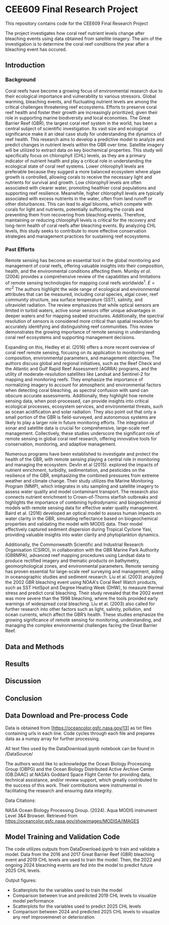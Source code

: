 # CEE609 Final Research Project
This repository contains code for the CEE609 Final Research Project
 
The project investigates how coral reef nutrient levels change after bleaching events using data obtained from satellite imagery. The aim of the investigation is to determine the coral reef conditions the year after a bleaching event has occured. 

## Introduction

### Background 
Coral reefs have become a growing focus of environmental research due to their ecological importance and vulnerability to various stressors. Global warming, bleaching events, and fluctuating nutrient levels are among the critical challenges threatening reef ecosystems. Efforts to preserve coral reef health and foster their growth are increasingly prioritized, given their role in supporting marine biodiversity and local economies. The Great Barrier Reef (GBR), the largest coral reef system in the world, has been a central subject of scientific investigation. Its vast size and ecological significance make it an ideal case study for understanding the dynamics of reef health. This research aims to develop a predictive model to analyze and predict changes in nutrient levels within the GBR over time. Satellite imagery will be utilized to extract data on key biochemical properties. This study will specifically focus on chlorophyll (CHL) levels, as they are a primary indicator of nutrient health and play a critical role in understanding the ecological state of coral reef systems. Lower chlorophyll levels are preferable because they suggest a more balanced ecosystem where algae growth is controlled, allowing corals to receive the necessary light and nutrients for survival and growth. Low chlorophyll levels are often associated with clearer water, promoting healthier coral populations and supporting reef resilience. Meanwhile, higher chlorophyll levels are typically associated with excess nutrients in the water, often from land runoff or other disturbances. This can lead to algal blooms, which compete with corals for light and nutrients, potentially suffocating the corals and preventing them from recovering from bleaching events. Therefore, maintaining or reducing chlorophyll levels is critical for the recovery and long-term health of coral reefs after bleaching events. By analyzing CHL levels, this study seeks to contribute to more effective conservation strategies and management practices for sustaining reef ecosystems.

### Past Efforts
Remote sensing has become an essential tool in the global monitoring and management of coral reefs, offering valuable insights into their composition, health, and the environmental conditions affecting them. Mumby *et al*. (2004) provides a comprehensive review of the capabilities and limitations of remote sensing technologies for mapping coral reefs worldwide$^1$. $E = mc^2$ The authors highlight the wide range of ecological and environmental attributes that can be measured, including coral species, algal cover, reef community structure, sea surface temperature (SST), salinity, and ultraviolet radiation. The review emphasizes that while optical sensors are limited in turbid waters, active sonar sensors offer unique advantages in deeper waters and for mapping seabed structures. Additionally, the spectral resolution of sensors is considered more critical than spatial resolution for accurately identifying and distinguishing reef communities. This review demonstrates the growing importance of remote sensing in understanding coral reef ecosystems and supporting management decisions.

Expanding on this, Hedley et al. (2016) offers a more recent overview of coral reef remote sensing, focusing on its application to monitoring reef composition, environmental parameters, and management objectives. The authors discuss global and regional initiatives, such as the Reef Check and the Atlantic and Gulf Rapid Reef Assessment (AGRRA) programs, and the utility of moderate-resolution satellites like Landsat and Sentinel-2 for mapping and monitoring reefs. They emphasize the importance of normalizing imagery to account for atmospheric and environmental factors when detecting coral bleaching, as spectral confusion with sand can obscure accurate assessments. Additionally, they highlight how remote sensing data, when post-processed, can provide insights into critical ecological processes, ecosystem services, and environmental threats, such as ocean acidification and solar radiation. They also point out that only a small portion of the GBR is field-surveyed, and autonomous systems are likely to play a larger role in future monitoring efforts. The integration of sonar and satellite data is crucial for comprehensive, large-scale reef management. Collectively, these studies underscore the significant role of remote sensing in global coral reef research, offering innovative tools for conservation, monitoring, and adaptive management.

Numerous programs have been established to investigate and protect the health of the GBR, with remote sensing playing a central role in monitoring and managing the ecosystem. Devlin et al (2015). explored the impacts of nutrient enrichment, turbidity, sedimentation, and pesticides on the resilience of the GBR, emphasizing the combined pressures from extreme weather and climate change. Their study utilizes the Marine Monitoring Program (MMP), which integrates in situ sampling and satellite imagery to assess water quality and model contaminant transport. The research also connects nutrient enrichment to Crown-of-Thorns starfish outbreaks and highlights the importance of combining hydrodynamic and biogeochemical models with remote sensing data for effective water quality management. Baird et al. (2016) developed an optical model to assess human impacts on water clarity in the GBR, simulating reflectance based on biogeochemical properties and validating the model with MODIS data. Their model effectively captured sediment dispersion during Tropical Cyclone Yasi, providing valuable insights into water clarity and phytoplankton dynamics.

Additionally, the Commonwealth Scientific and Industrial Research Organisation (CSIRO), in collaboration with the GBR Marine Park Authority (GBRMPA), advanced reef mapping procedures using Landsat data to produce rectified imagery and thematic products on bathymetry, geomorphological zones, and environmental parameters. Remote sensing has proven essential for large-scale reef surveying and management, aiding in oceanographic studies and sediment research. Liu et al. (2003) analyzed the 2002 GBR bleaching event using NOAA's Coral Reef Watch products, such as SST HotSpot and Degree Heating Week (DHW), to measure thermal stress and predict coral bleaching. Their study revealed that the 2002 event was more severe than the 1998 bleaching, where the tools provided early warnings of widespread coral bleaching. Liu et al. (2003) also called for further research into other factors such as light, salinity, pollution, and ocean currents, which affect the GBR’s health. These studies emphasize the growing significance of remote sensing for monitoring, understanding, and managing the complex environmental challenges facing the Great Barrier Reef.



## Data and Methods 



## Results

## Discussion


## Conclusion 









## Data Download and Pre-process Code
Data is obtained from [https://oceancolor.gsfc.nasa.gov/13] as txt files containing urls in each line. Code cycles through each file and prepares data as a numpy array for further processing. 

All text files used by the DataDownload.ipynb notebook can be found in /DataSource/

The authors would like to acknowledge the Ocean Biology Processing Group (OBPG) and the Ocean Biology Distributed Active Archive Center (OB.DAAC) at NASA’s Goddard Space Flight Center for providing data, technical assistance, and/or review support, which greatly contributed to the success of this work. Their contributions were instrumental in facilitating the research and ensuring data integrity.

Data Citations: 

NASA Ocean Biology Processing Group. (2024). Aqua MODIS instrument Level 3&4 Browser. Retrieved from https://oceancolor.gsfc.nasa.gov/showimages/MODISA/IMAGES

## Model Training and Validation Code
The code utilizes outputs from DataDownload.ipynb to train and validate a model. Data from the 2016 and 2017 Great Barrier Reef (GBR) bleaching event and 2019 CHL levels are used to train the model. Then, the 2022 and ongoing 2024 bleaching events are fed into the model to predict future 2025 CHL levels. 

Output figures: 
* Scatterplots for the variables used to train the model 
* Comparison between true and predicted 2019 CHL levels to visualize model performance
* Scatterplots for the variables used to predict 2025 CHL levels 
* Comparison between 2024 and predicted 2025 CHL levels to visualize any reef improvemenet or deterioration 
